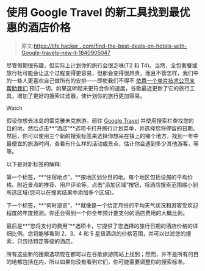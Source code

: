 # 使用 Google Travel 的新工具找到最优惠的酒店价格

> 原文:[https://life hacker . com/find-the-best-deals-on-hotels-with-Google-travels-new-t-1840905047](https://lifehacker.com/find-the-best-deals-on-hotels-with-google-travels-new-t-1840905047)

尽管假期很有趣，但实际上计划你的旅行会很乏味(T2 和 T4)。当然，全包套餐或旅行社可能会让这个过程变得更容易，但那会变得很昂贵，而且不管怎样，我们中的一些人更喜欢自己做所有的安排——即使我们不得不 [依靠一个单片技术公司来帮助我们](https://lifehacker.com/how-and-when-you-can-access-the-biggest-upcoming-google-1831792988) 预订一切。如果这听起来更符合你的速度，谷歌最近更新了它的旅行工具，增加了更好的搜索过滤器，使计划你的旅行更加容易。

Watch

假设你想去冰岛的雷克雅未克旅游。前往 [Google Travel](https://www.google.com/travel) 并使用搜索栏查找您的目的地，然后点击**“酒店”**选项卡打开旅行计划菜单，并选择您将停留的日期。然后，你可以使用三个新的搜索标签来选择你想呆在镇上的哪个地方，找到一年中最便宜的旅游时间，查看有什么样的活动或景点，估计你会遇到多少其他游客，等等。

以下是对新标签的解释:

第一个标签，**“住宿地点”，**按地区划分目的地。每个地区包括设施的平均价格、附近景点的推荐、用户评论等。点击“添加区域”按钮，将酒店搜索范围缩小到所选区域(您可以在搜索结果中添加多个区域)。

下一个标签，**“何时游览”，**就像是一个给定月份的平均天气状况和游客受欢迎程度的年度预测。你还会得到一个你全年预计要支付的酒店费用的大概比例。

最后是**“您将支付的费用”**选项卡，它提供了您选择的旅行日期的酒店价格的详细比例。您将能够看到 2、3、4 和 5 星级酒店的价格范围，并可以过滤您的搜索，只包括特定等级的酒店。

所有这些新的搜索选项现在都可以在谷歌旅游网站上找到；然而，并不是所有的目的地都包括在内，所以如果你没有看到它们，你可能需要调整你的搜索标准。